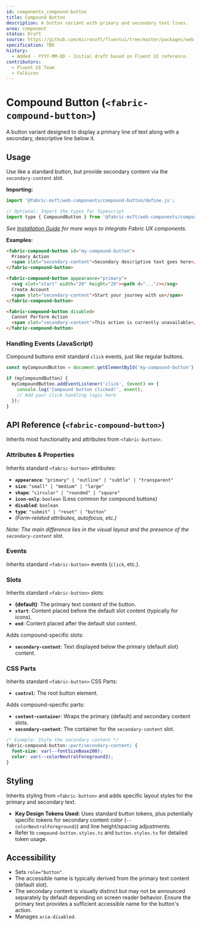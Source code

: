 ```yaml
---
id: components_compound-button
title: Compound Button
description: A button variant with primary and secondary text lines.
area: component
status: Draft
source: https://github.com/microsoft/fluentui/tree/master/packages/web-components/src/compound-button
specification: TBD
history:
  - Added - YYYY-MM-DD - Initial draft based on Fluent UI reference.
contributors:
  - Fluent UI Team
  - Falkicon
---
```


# Compound Button (`<fabric-compound-button>`)

A button variant designed to display a primary line of text along with a secondary, descriptive line below it.

## Usage

Use like a standard button, but provide secondary content via the `secondary-content` slot.

**Importing:**

```javascript
import '@fabric-msft/web-components/compound-button/define.js';

// Optional: Import the types for Typescript
import type { CompoundButton } from '@fabric-msft/web-components/compound-button';
```

*See [Installation Guide](../../guides/installation.md) for more ways to integrate Fabric UX components.*

**Examples:**

```html
<fabric-compound-button id="my-compound-button">
  Primary Action
  <span slot="secondary-content">Secondary descriptive text goes here</span>
</fabric-compound-button>

<fabric-compound-button appearance="primary">
  <svg slot="start" width="20" height="20"><path d="..."/></svg>
  Create Account
  <span slot="secondary-content">Start your journey with us</span>
</fabric-compound-button>

<fabric-compound-button disabled>
  Cannot Perform Action
  <span slot="secondary-content">This action is currently unavailable</span>
</fabric-compound-button>
```

### Handling Events (JavaScript)

Compound buttons emit standard `click` events, just like regular buttons.

```javascript
const myCompoundButton = document.getElementById('my-compound-button');

if (myCompoundButton) {
  myCompoundButton.addEventListener('click', (event) => {
    console.log('Compound button clicked!', event);
    // Add your click handling logic here
  });
}
```

## API Reference (`<fabric-compound-button>`)

Inherits most functionality and attributes from `<fabric-button>`.

### Attributes & Properties

Inherits standard `<fabric-button>` attributes:

*   **`appearance`**: `"primary" | "outline" | "subtle" | "transparent"`
*   **`size`**: `"small" | "medium" | "large"`
*   **`shape`**: `"circular" | "rounded" | "square"`
*   **`icon-only`**: `boolean` (Less common for compound buttons)
*   **`disabled`**: `boolean`
*   **`type`**: `"submit" | "reset" | "button"`
*   *(Form-related attributes, autofocus, etc.)*

*Note: The main difference lies in the visual layout and the presence of the `secondary-content` slot.*

### Events

Inherits standard `<fabric-button>` events (`click`, etc.).

### Slots

Inherits standard `<fabric-button>` slots:

*   **(default)**: The primary text content of the button.
*   **`start`**: Content placed before the default slot content (typically for icons).
*   **`end`**: Content placed after the default slot content.

Adds compound-specific slots:

*   **`secondary-content`**: Text displayed below the primary (default slot) content.

### CSS Parts

Inherits standard `<fabric-button>` CSS Parts:

*   **`control`**: The root button element.

Adds compound-specific parts:

*   **`content-container`**: Wraps the primary (default) and secondary content slots.
*   **`secondary-content`**: The container for the `secondary-content` slot.

```css
/* Example: Style the secondary content */
fabric-compound-button::part(secondary-content) {
  font-size: var(--fontSizeBase200);
  color: var(--colorNeutralForeground2);
}
```

## Styling

Inherits styling from `<fabric-button>` and adds specific layout styles for the primary and secondary text.

*   **Key Design Tokens Used:** Uses standard button tokens, plus potentially specific tokens for secondary content color (`--colorNeutralForeground2`) and line height/spacing adjustments.
*   Refer to `compound-button.styles.ts` and `button.styles.ts` for detailed token usage.

## Accessibility

*   Sets `role="button"`.
*   The accessible name is typically derived from the primary text content (default slot).
*   The secondary content is visually distinct but may not be announced separately by default depending on screen reader behavior. Ensure the primary text provides a sufficient accessible name for the button's action.
*   Manages `aria-disabled`. 